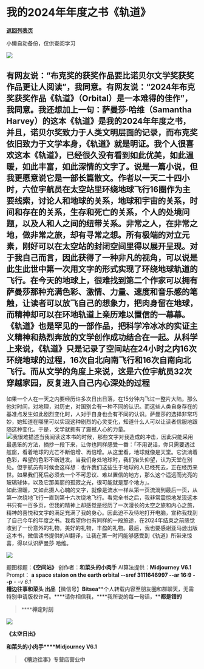# 我的2024年年度之书《轨道》

[**返回列表页**](/gzh/槽边往事)

小懒自动备份，仅供查阅学习

![](https://mmbiz.qpic.cn/mmbiz_jpg/Ia6gU9JNtkoHSCj9TMia0iaE5fNzibYjTjHwibOTM9l91bw6dvrhoH51eNboicogTp79zDodbPopGT1ckfLX4K4cVjw/640?wx_fmt=jpeg&from;=appmsg)

有网友说：“布克奖的获奖作品要比诺贝尔文学奖获奖作品更让人阅读”，我同意。有网友说：“2024年布克奖获奖作品《轨道》（Orbital）是一本难得的佳作”，我同意。我还想加上一句：萨曼莎·哈维（Samantha
Harvey）的这本《轨道》是我的2024年年度之书，并且，诺贝尔奖致力于人类文明层面的记录，而布克奖依旧致力于文学本身，《轨道》就是明证。我个人很喜欢这本《轨道》，已经很久没有看到如此优美，如此温暖，如此丰富，如此深情的文字了。说是一篇小说，但我更愿意说它是一部长篇散文。作者以一天二十四小时，六位宇航员在太空站里环绕地球飞行16圈作为主要线索，讨论人和地球的关系，地球和宇宙的关系，时间和存在的关系，生存和死亡的关系，个人的处境问题，以及人和人之间的纽带关系。非常之人，在非常之地，做非常之旅，却有寻常之想。所有极端的对立元素，刚好可以在太空站的封闭空间里得以展开呈现。对于我自己而言，因此获得了一种非凡的视角，可以说是此生此世中第一次用文字的形式实现了环绕地球轨道的飞行。在今天的地球上，很难找到第二个作家可以拥有萨曼莎那种充满色彩、激情、力量、速度和音乐感的笔触，让读者可以放飞自己的想象力，把肉身留在地球，而精神却可以在环地轨道上亲历难以置信的一幕幕。  
《轨道》也是罕见的一部作品，把科学冷冰冰的实证主义精神和热烈奔放的文学创作成功结合在一起。从科学上来说，《轨道》只是记录了空间站在24小时之内16次环绕地球的过程，16次自北向南飞行和16次自南向北飞行。而从文学的角度上来说，这是六位宇航员32次穿越家园，反复进入自己内心深处的过程
---
如果一个人在一天之内要经历许多次日出日落，在15分钟内飞过一整片大陆，那么他对时间，对地理，对历史，对国别会有一种不同的认识。而这些人类自身存在的基准点发生如此剧烈变化时，人对于自身也会有不同的认识。萨曼莎的选择非常巧妙，她知道在哪里可以实现这种剧烈的心灵变化，知道什么人可以让读者信服地跟随这种变化。于是，文学就拥有了震撼人心的力量。  
![](https://mmbiz.qpic.cn/mmbiz_jpg/Ia6gU9JNtkoHSCj9TMia0iaE5fNzibYjTjHCG9rUaWX4qwgEhK8HydLia4IlsnSTGmROTPxt4DbO11uHafHK4ZCetQ/640?wx_fmt=jpeg&from;=appmsg)我很难描述当我阅读这本书的时候，那些文字对我造成的冲击，因此只能采用最愚笨的方法，摘抄一段下来，让你也同样感受一番：「不用说话，你只需要透过舷窗，看着地球的光芒不断倍增、再倍增。从这里看，地球就像是天堂。它流淌着色彩，希望的色彩不断迸发。当我们身处地球时，我们抬头仰望，认为天堂在别处。但宇航员有时候会这样想：也许我们这些生于地球的人已经死去，正在经历来世。如果我们死后必须去一个不可思议、难以置信的地方，那么这个遥远而光亮的玻璃球体，以及它那美丽的孤寂之光，很可能就是那个地方」。  
如此温暖，又如此摄人心魄的文字，就像是流水一样从第一页流淌到最后一页，从第一次绕地飞行一直到第十六次绕地飞行。看完全书之后，我非常震惊地发现这本书只有一百多页，但我的精神上却感觉是经历了一次漫长的太空之旅和内心之旅，精神的喜悦和文字的满足充满了我的身心。因此迫不及待地打开电脑，宣称我找到了自己今年的年度之书。我希望你也有同样的一段旅途，在2024年结束之前感觉收到了一份意外的礼物，美好的礼物，丰盈的礼物。最后，我也要感谢亚马逊出版这本书，微信读书提供的AI翻译，让我在第一时间能够感受到《轨道》所带来惊喜，得以认识萨曼莎·哈维。

![](https://mmbiz.qpic.cn/mmbiz_jpg/Ia6gU9JNtkoHSCj9TMia0iaE5fNzibYjTjH6p3Kqr0GEsa52rJwArsK8orNiaxqkXhQiaPPfbs0xjeNgsDSo583S1UQ/640?wx_fmt=jpeg&from;=appmsg)

  

题图标题：**《空间站》** 创作者：**和菜头的小肉手** AI算法提供：**Midjourney V6.1** Prompt： ________a
space staion on the earth orbital --sref 3111646997 --ar 16:9 --p________ __-_
-v 6.1_  
**槽边往事****和菜头
出品******【微信号】****Bitsea******个人转载内容至朋友圈和群聊天，无需特别申请版权许可。****请你相信我，****我所说的每一句话，****都是错的**

> ******禅定时刻**

![](https://mmbiz.qpic.cn/mmbiz_jpg/Ia6gU9JNtkoHSCj9TMia0iaE5fNzibYjTjHgneG89elBYyJmLVSwFAUOoSpQROAeg6vMf0It4YWMqGqI2zE6yZr8A/640?wx_fmt=jpeg&from;=appmsg)

**《太空日出》**

**和菜头的小肉手****Midjourney V6.1**

> **《槽边往事》专营店营业中**

  

